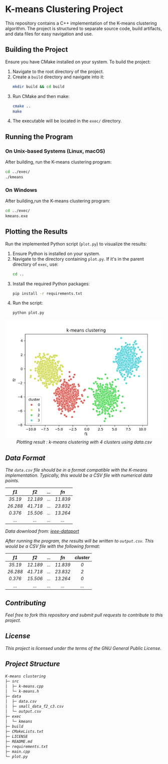 # K-means Clustering Project

This repository contains a C++ implementation of the K-means clustering algorithm. The project is structured to separate source code, build artifacts, and data files for easy navigation and use.

## Building the Project

Ensure you have CMake installed on your system. To build the project:

1. Navigate to the root directory of the project.
2. Create a `build` directory and navigate into it:
   ```bash
   mkdir build && cd build
   ```
3. Run CMake and then make:
   ```bash
   cmake ..
   make
   ```
4. The executable will be located in the `exec/` directory.

## Running the Program

### On Unix-based Systems (Linux, macOS)

After building, run the K-means clustering program:
   ```bash
   cd ../exec/
   ./kmeans
   ```

### On Windows
After building,run the K-means clustering program:
   ```bash
   cd ../exec/
   kmeans.exe
   ```

## Plotting the Results

Run the implemented Python script (`plot.py`) to visualize the results:

1. Ensure Python is installed on your system.
2. Navigate to the directory containing `plot.py`. If it's in the parent directory of `exec`, use:
   ```bash
   cd ..
   ```
3. Install the required Python packages:
   ```bash
   pip install -r requirements.txt
   ```
4. Run the script:
   ```bash
   python plot.py
   ```

<p align="center">
  <img src="assets/result.png" alt="Plotting result">
  <br style="italic">
  <em>Plotting result : k-means clustering with 4 clusters using data.csv<em>
</p>

## Data Format

The `data.csv` file should be in a format compatible with the K-means implementation. Typically, this would be a CSV file with numerical data points.

| f1 | f2 | ... | fn |
| :-------: | :-------: | :-------: | :-------: |
| 35.19   | 12.189  | ... | 11.839 |
| 26.288  | 41.718  | ... | 23.832 |
| 0.376   | 15.506  | ... | 13.264 |
| ...     | ...     | ... | ... |
 
Data download from: [ieee-dataport](https://ieee-dataport.org/open-access/gaussian-blobs-varying-numbers-samples-centers-and-features)

After running the program, the results will be written to `output.csv`. This would be a CSV file with the following format: 

| f1 | f2 | ... | fn | cluster |
| :-------: | :-------: | :-------: | :-------: | :-------: |
| 35.19   | 12.189  | ... | 11.839 | 0
| 26.288  | 41.718  | ... | 23.832 | 2
| 0.376   | 15.506  | ... | 13.264 | 0
| ...     | ...     | ... | ... | ...

## Contributing

Feel free to fork this repository and submit pull requests to contribute to this project.

## License

This project is licensed under the terms of the GNU General Public License.

## Project Structure

```plaintext
K-means clustering
├─ src
│  ├─ k-means.cpp
│  └─ k-means.h
├─ data
│  ├─ data.csv
│  ├─ small_data_f2_c3.csv
│  └─ output.csv
├─ exec
│  └─ kmeans
├─ build
├─ CMakeLists.txt
├─ LICENSE
├─ README.md
├─ requirements.txt
├─ main.cpp
└─ plot.py
```